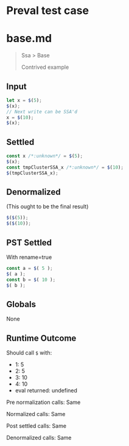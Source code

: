 # Preval test case

# base.md

> Ssa > Base
>
> Contrived example

## Input

`````js filename=intro
let x = $(5);
$(x);
// Next write can be SSA'd
x = $(10);
$(x);
`````


## Settled


`````js filename=intro
const x /*:unknown*/ = $(5);
$(x);
const tmpClusterSSA_x /*:unknown*/ = $(10);
$(tmpClusterSSA_x);
`````


## Denormalized
(This ought to be the final result)

`````js filename=intro
$($(5));
$($(10));
`````


## PST Settled
With rename=true

`````js filename=intro
const a = $( 5 );
$( a );
const b = $( 10 );
$( b );
`````


## Globals


None


## Runtime Outcome


Should call `$` with:
 - 1: 5
 - 2: 5
 - 3: 10
 - 4: 10
 - eval returned: undefined

Pre normalization calls: Same

Normalized calls: Same

Post settled calls: Same

Denormalized calls: Same
